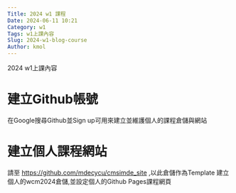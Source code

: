 ```yaml
---
Title: 2024 w1 課程
Date: 2024-06-11 10:21
Category: w1
Tags: w1上課內容
Slug: 2024-w1-blog-course
Author: kmol
---
```


2024 w1上課內容

<!-- PELICAN_END_SUMMARY -->

# 建立Github帳號
在Google搜尋Github並Sign up可用來建立並維護個人的課程倉儲與網站

# 建立個人課程網站
請至 https://github.com/mdecycu/cmsimde_site ,以此倉儲作為Template
建立個人的wcm2024倉儲,並設定個人的Github Pages課程網頁

[Github倉儲]: https://github.com/mdecycu/cmsimde_site

